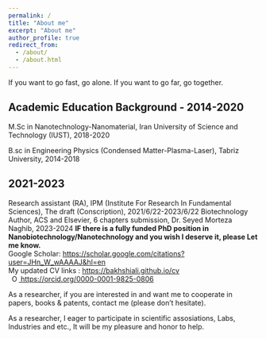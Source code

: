 ```yaml
---
permalink: /
title: "About me"
excerpt: "About me"
author_profile: true
redirect_from: 
  - /about/
  - /about.html
---
```

<meta name="description" content="This website is about Inv. Ali Bakhshi. Here, we share our projects, patents, researches and scientific papers; AI, nanotech, biotech, quantum, and cold plasma!"/>
If you want to go fast, go alone. If you want to go far, go together.

<div class="wrapper">
	<div class="divider div-transparent div-stopper"></div>
</div>

<h2>Academic Education Background - 2014-2020</h2>
M.Sc in Nanotechnology-Nanomaterial, Iran University of Science and Technology (IUST), 2018-2020

B.sc in Engineering Physics (Condensed Matter-Plasma-Laser), Tabriz University, 2014-2018

<div class="wrapper">
	<div class="divider div-transparent div-stopper"></div>
</div>

<h2>2021-2023</h2>
Research assistant (RA), IPM (Institute For Research In Fundamental Sciences), The draft (Conscription), 2021/6/22-2023/6/22  
Biotechnology Author, ACS and Elsevier, 6 chapters submission, Dr. Seyed Morteza Naghib, 2023-2024  
<b>IF there is a fully funded PhD position in Nanobiotechnology/Nanotechnology and you wish I deserve it, please Let me know.</b>  

<div class="wrapper">
	<div class="divider div-transparent div-arrow-down"></div>
</div>
Google Scholar: <a href="https://scholar.google.com/citations?user=JHn_W_wAAAAJ&hl=en">https://scholar.google.com/citations?user=JHn_W_wAAAAJ&hl=en</a><br>
My updated CV links : <a href="https://bakhshiali.github.io/cv">https://bakhshiali.github.io/cv</a> 
<br>
<span id="badgeCont624"><script type="text/javascript" src="https://publons.com/mashlets?el=badgeCont624&rid=ACK-9170-2022"></script></span>
 <a
    id="cy-effective-orcid-url"
    class="underline"
     href="https://orcid.org/0000-0001-9825-0806"
     target="orcid.widget"
     rel="me noopener noreferrer"
     style="vertical-align: top">
     <img
        src="https://orcid.org/sites/default/files/images/orcid_16x16.png"
        style="width: 1em; margin-inline-start: 0.5em"
        alt="ORCID iD icon"/>
      https://orcid.org/0000-0001-9825-0806
    </a>

<div class="wrapper">
	<div class="divider div-transparent div-dot"></div>
</div>
              
As a researcher, if you are interested in and want me to cooperate in papers, books & patents, contact me (please don’t hesitate).  

As a researcher, I eager to participate in scientific assosiations, Labs, Industries and etc., It will be my pleasure and honor to help.<br>

<div class="wrapper">
	<div class="divider div-transparent div-tab-down"></div>
</div>
